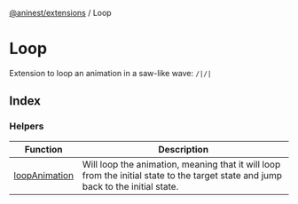 [@aninest/extensions](../index.md) / Loop

# Loop

Extension to loop an animation in a saw-like wave: `/|/|`

## Index

### Helpers

| Function | Description |
| ------ | ------ |
| [loopAnimation](functions/loopAnimation.md) | Will loop the animation, meaning that it will loop from the initial state to the target state and jump back to the initial state. |
